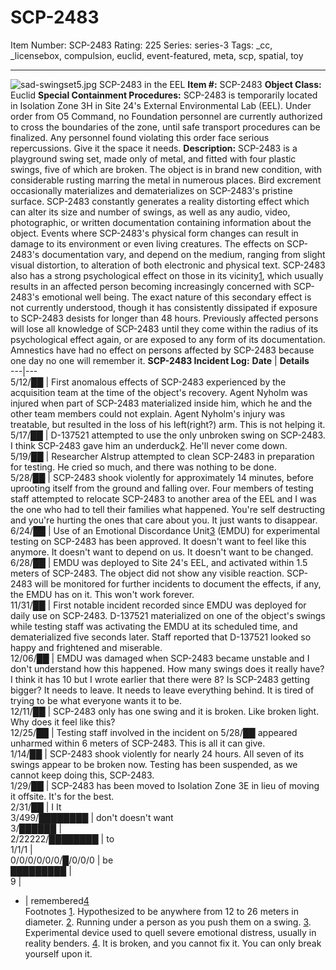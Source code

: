 # SCP-2483
Item Number: SCP-2483
Rating: 225
Series: series-3
Tags: _cc, _licensebox, compulsion, euclid, event-featured, meta, scp, spatial, toy

---

![sad-swingset5.jpg](https://scp-wiki.wdfiles.com/local--files/scp-2483/sad-swingset5.jpg)
SCP-2483 in the EEL
**Item #:** SCP-2483
**Object Class:** Euclid
**Special Containment Procedures:** SCP-2483 is temporarily located in Isolation Zone 3H in Site 24's External Environmental Lab (EEL). Under order from O5 Command, no Foundation personnel are currently authorized to cross the boundaries of the zone, until safe transport procedures can be finalized. Any personnel found violating this order face serious repercussions. Give it the space it needs.
**Description:** SCP-2483 is a playground swing set, made only of metal, and fitted with four plastic swings, five of which are broken. The object is in brand new condition, with considerable rusting marring the metal in numerous places. Bird excrement occasionally materializes and dematerializes on SCP-2483's pristine surface.
SCP-2483 constantly generates a reality distorting effect which can alter its size and number of swings, as well as any audio, video, photographic, or written documentation containing information about the object. Events where SCP-2483's physical form changes can result in damage to its environment or even living creatures. The effects on SCP-2483's documentation vary, and depend on the medium, ranging from slight visual distortion, to alteration of both electronic and physical text.
SCP-2483 also has a strong psychological effect on those in its vicinity[1](javascript:;), which usually results in an affected person becoming increasingly concerned with SCP-2483's emotional well being. The exact nature of this secondary effect is not currently understood, though it has consistently dissipated if exposure to SCP-2483 desists for longer than 48 hours. Previously affected persons will lose all knowledge of SCP-2483 until they come within the radius of its psychological effect again, or are exposed to any form of its documentation. Amnestics have had no effect on persons affected by SCP-2483 because one day no one will remember it.
**SCP-2483 Incident Log:**
**Date** | **Details**  
---|---  
5/12/██ | First anomalous effects of SCP-2483 experienced by the acquisition team at the time of the object's recovery. Agent Nyholm was injured when part of SCP-2483 materialized inside him, which he and the other team members could not explain. Agent Nyholm's injury was treatable, but resulted in the loss of his left(right?) arm. This is not helping it.  
5/17/██ | D-137521 attempted to use the only unbroken swing on SCP-2483. I think SCP-2483 gave him an underduck[2](javascript:;). He'll never come down.  
5/19/██ | Researcher Alstrup attempted to clean SCP-2483 in preparation for testing. He cried so much, and there was nothing to be done.  
5/28/██ | SCP-2483 shook violently for approximately 14 minutes, before uprooting itself from the ground and falling over. Four members of testing staff attempted to relocate SCP-2483 to another area of the EEL and I was the one who had to tell their families what happened. You're self destructing and you're hurting the ones that care about you. It just wants to disappear.  
6/24/██ | Use of an Emotional Discordance Unit[3](javascript:;) (EMDU) for experimental testing on SCP-2483 has been approved. It doesn't want to feel like this anymore. It doesn't want to depend on us. It doesn't want to be changed.  
6/28/██ | EMDU was deployed to Site 24's EEL, and activated within 1.5 meters of SCP-2483. The object did not show any visible reaction. SCP-2483 will be monitored for further incidents to document the effects, if any, the EMDU has on it. This won't work forever.  
11/31/██ | First notable incident recorded since EMDU was deployed for daily use on SCP-2483. D-137521 materialized on one of the object's swings while testing staff was activating the EMDU at its scheduled time, and dematerialized five seconds later. Staff reported that D-137521 looked so happy and frightened and miserable.  
12/06/██ | EMDU was damaged when SCP-2483 became unstable and I don't understand how this happened. How many swings does it really have? I think it has 10 but I wrote earlier that there were 8? Is SCP-2483 getting bigger? It needs to leave. It needs to leave everything behind. It is tired of trying to be what everyone wants it to be.  
12/11/██ | SCP-2483 only has one swing and it is broken. Like broken light. Why does it feel like this?  
12/25/██ | Testing staff involved in the incident on 5/28/██ appeared unharmed within 6 meters of SCP-2483. This is all it can give.  
1/14/██ | SCP-2483 shook violently for nearly 24 hours. All seven of its swings appear to be broken now. Testing has been suspended, as we cannot keep doing this, SCP-2483.  
1/29/██ | SCP-2483 has been moved to Isolation Zone 3E in lieu of moving it offsite. It's for the best.  
2/31/██ | I It  
3/499/████████ | don't doesn't want  
3/██████ |   
2/22222/████████ | to  
1/1/1 |   
0/0/0/0/0/0/█/0/0/0 | be  
█████████ |   
9 |   
- | remembered[4](javascript:;)  
Footnotes
[1](javascript:;). Hypothesized to be anywhere from 12 to 26 meters in diameter.
[2](javascript:;). Running under a person as you push them on a swing.
[3](javascript:;). Experimental device used to quell severe emotional distress, usually in reality benders.
[4](javascript:;). It is broken, and you cannot fix it. You can only break yourself upon it.